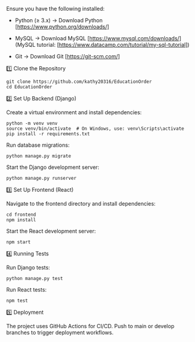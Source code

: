 Ensure you have the following installed:​​ 

* Python (≥ 3.x) → Download Python [https://www.python.org/downloads/]

* MySQL → Download MySQL [https://www.mysql.com/downloads/] (MySQL tutorial: [https://www.datacamp.com/tutorial/my-sql-tutorial])

* Git → Download Git [https://git-scm.com/]

1️⃣ Clone the Repository
```
git clone https://github.com/kathy20316/EducationOrder
cd EducationOrder
```

2️⃣ Set Up Backend (Django)

Create a virtual environment and install dependencies:
```
python -m venv venv
source venv/bin/activate  # On Windows, use: venv\Scripts\activate
pip install -r requirements.txt
```

Run database migrations:
```
python manage.py migrate
```

Start the Django development server:
```
python manage.py runserver
```

3️⃣ Set Up Frontend (React)

Navigate to the frontend directory and install dependencies:
```
cd frontend
npm install
```

Start the React development server:
```
npm start
```

4️⃣ Running Tests

Run Django tests:
```
python manage.py test
```

Run React tests:
```
npm test
```

5️⃣ Deployment

The project uses GitHub Actions for CI/CD.
Push to main or develop branches to trigger deployment workflows.​​
